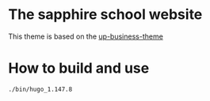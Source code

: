 # The sapphire school website

This theme is based on the [up-business-theme](https://gitlab.com/vibhorag/up-business-theme)

# How to build and use

```bash
./bin/hugo_1.147.8
```
